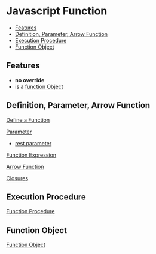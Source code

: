 # Javascript Function

* [Features](#features)
* [Definition, Parameter, Arrow Function](#definition,-parameter,-arrow-function)
* [Execution Procedure](#execution-procedure)
* [Function Object](#function-object)

## Features

- **no override**
- is a [function Object](#function-object)

## Definition, Parameter, Arrow Function

[Define a Function](javascript-function-definition.md)

[Parameter](javascript-function-arguments.md)

- [rest parameter](javascript-function-rest-parameters.md)

[Function Expression](javascript-function-expression.md)

[Arrow Function](javascript-arrow-function.md)

[Closures](javascript-closures.md)

## Execution Procedure

[Function Procedure](javascript-function-execution-procedure.md)

## Function Object

[Function Object](javascript-function-object.md)

